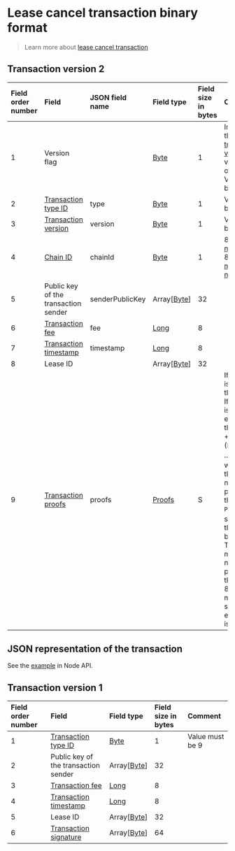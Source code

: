 # Lease cancel transaction binary format

> Learn more about [lease cancel transaction](/blockchain/transaction-type/lease-cancel-transaction.md)

## Transaction version 2

| Field order number | Field | JSON field name | Field type | Field size in bytes | Comment |
| :--- | :--- | :--- | :--- | :--- | :--- |
| 1 | Version flag | | [Byte](/blockchain/blockchain/blockchain-data-types.md) | 1 | Indicates the [transaction version](/blockchain/transaction/transaction-version.md) is version 2 or higher.<br>Value must be 0 |
| 2 | [Transaction type ID](/blockchain/transaction-type.md) | type | [Byte](/blockchain/blockchain/blockchain-data-types.md) | 1 | Value must be 9 |
| 3 | [Transaction version](/blockchain/transaction/transaction-version.md) | version | [Byte](/blockchain/blockchain/blockchain-data-types.md) | 1 | Value must be 2 |
| 4 | [Chain ID](/blockchain/blockchain-network/chain-id.md) | chainId | [Byte](/blockchain/blockchain/blockchain-data-types.md) | 1 | 84 for [test network](/blockchain/blockchain-network/test-network.md), 87 for [main network](/blockchain/blockchain-network/main-network.md) |
| 5 | Public key of the transaction sender  | senderPublicKey | Array[[Byte](/blockchain/blockchain/blockchain-data-types.md)] | 32 | |
| 6 | [Transaction fee](/blockchain/transaction/transaction-fee.md)| fee | [Long](/blockchain/blockchain/blockchain-data-types.md) | 8 | |
| 7 | [Transaction timestamp](/blockchain/transaction/transaction-timestamp.md) | timestamp | [Long](/blockchain/blockchain/blockchain-data-types.md) | 8 | |
| 8 | Lease ID | | Array[[Byte](/blockchain/blockchain/blockchain-data-types.md)] | 32 | |
| 9 | [Transaction proofs](/blockchain/transaction/transaction-proof.md) | proofs | [Proofs](/blockchain/transaction/transaction-proof.md) | S | If the array is empty, then `S`= 3. <br>If the array is not empty, then `S` = 3 + 2 × `N` + (`P`<sub>1</sub> + `P`<sub>2</sub> + ... + `P`<sub>n</sub>), where `N` is the number of proofs in the array, `P`<sub>n</sub> is the size on `N`-th proof in bytes. <br>The maximum number of proofs in the array is 8. The maximum size of each proof is 64 bytes |

## JSON representation of the transaction

See the [example](https://nodes.wavesnodes.com/transactions/info/7siEtrJAvmVzM1WDX6v9RN4qkiCtk7qQEeD5ZhE6955E) in Node API.

## Transaction version 1

| Field order number | Field | Field type | Field size in bytes | Comment |
| :--- | :--- | :--- | :--- | :--- |
| 1 | [Transaction type ID](/blockchain/transaction-type.md) | [Byte](/blockchain/blockchain/blockchain-data-types.md) | 1 | Value must be 9 |
| 2 | Public key of the transaction sender  | Array[[Byte](/blockchain/blockchain/blockchain-data-types.md)] | 32 | |
| 3 | [Transaction fee](/blockchain/transaction/transaction-fee.md) | [Long](/blockchain/blockchain/blockchain-data-types.md) | 8 | |
| 4 | [Transaction timestamp](/blockchain/transaction/transaction-timestamp.md) | [Long](/blockchain/blockchain/blockchain-data-types.md) | 8 | |
| 5 | Lease ID | Array[[Byte](/blockchain/blockchain/blockchain-data-types.md)] | 32 | |
| 6 | [Transaction signature](/blockchain/transaction/transaction-signature.md) | Array[[Byte](/blockchain/blockchain/blockchain-data-types.md)] | 64 | | |
